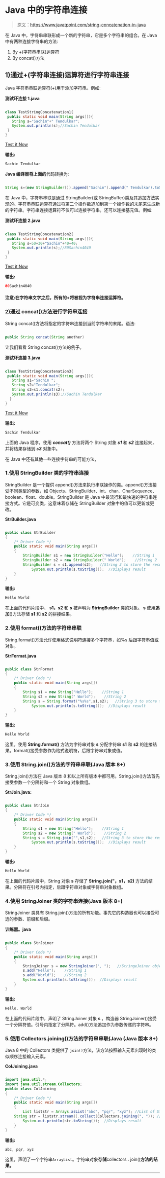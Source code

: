 # Java 中的字符串连接

> 原文：<https://www.javatpoint.com/string-concatenation-in-java>

在 Java 中，字符串串联形成一个新的字符串，它是多个字符串的组合。在 Java 中有两种连接字符串的方法:

1.  By +(字符串串联)运算符
2.  By concat()方法

## 1)通过+(字符串连接)运算符进行字符串连接

Java 字符串串联运算符(+)用于添加字符串。例如:

**测试环连接 1.java**

```java

class TestStringConcatenation1{
 public static void main(String args[]){
   String s="Sachin"+" Tendulkar";
   System.out.println(s);//Sachin Tendulkar
 }
}

```

[Test it Now](https://www.javatpoint.com/opr/test.jsp?filename=TestStringConcatenation1)

**输出:**

```java
Sachin Tendulkar

```

**Java 编译器将上面的**代码转换为:

```java

String s=(new StringBuilder()).append("Sachin").append(" Tendulkar).toString();

```

在 Java 中，字符串串联是通过 StringBuilder(或 StringBuffer)类及其追加方法实现的。字符串串联运算符通过将第二个操作数追加到第一个操作数的末尾来生成新的字符串。字符串连接运算符不仅可以连接字符串，还可以连接基元值。例如:

**测试环连接 2.java**

```java

class TestStringConcatenation2{
 public static void main(String args[]){
   String s=50+30+"Sachin"+40+40;
   System.out.println(s);//80Sachin4040
 }
}

```

[Test it Now](https://www.javatpoint.com/opr/test.jsp?filename=TestStringConcatenation2)

**输出:**

```java
80Sachin4040

```

#### 注意:在字符串文字之后，所有的+将被视为字符串连接运算符。

### 2)通过 concat()方法进行字符串连接

String concat()方法将指定的字符串连接到当前字符串的末尾。语法:

```java

public String concat(String another)

```

让我们看看 String concat()方法的例子。

**测试环连接 3.java**

```java

class TestStringConcatenation3{
 public static void main(String args[]){
   String s1="Sachin ";
   String s2="Tendulkar";
   String s3=s1.concat(s2);
   System.out.println(s3);//Sachin Tendulkar
  }
}

```

[Test it Now](https://www.javatpoint.com/opr/test.jsp?filename=TestStringConcatenation3)

**输出:**

```java
Sachin Tendulkar

```

上面的 Java 程序，使用 ***concat()*** 方法将两个 String 对象 ***s1*** 和 ***s2*** 连接起来，并将结果存储到 ***s3*** 对象中。

在 Java 中还有其他一些连接字符串的可能方法，

### 1.使用 StringBuilder 类的字符串连接

StringBuilder 是一个提供 append()方法来执行串联操作的类。append()方法接受不同类型的参数，如 Objects、StringBuilder、int、char、CharSequence、boolean、float、double。StringBuilder 是 Java 中最流行和最快速的字符串连接方式。它是可变类，这意味着存储在 StringBuilder 对象中的值可以更新或更改。

**StrBuilder.java**

```java

public class StrBuilder
{
    /* Driver Code */
	public static void main(String args[])
	{
		StringBuilder s1 = new StringBuilder("Hello");    //String 1
		StringBuilder s2 = new StringBuilder(" World");    //String 2
		StringBuilder s = s1.append(s2);   //String 3 to store the result
	    	System.out.println(s.toString());  //Displays result
	}
}

```

**输出:**

```java
Hello World

```

在上面的代码片段中， **s1，s2** 和 **s** 被声明为 **StringBuilder** 类的对象。 **s** 使用**追加**()方法存储 **s1** 和 **s2** 的拼接结果。

### 2.使用 format()方法的字符串串联

String.format()方法允许使用格式说明符连接多个字符串，如%s 后跟字符串值或对象。

**StrFormat.java**

```java

public class StrFormat
{
    /* Driver Code */
	public static void main(String args[])
	{
		String s1 = new String("Hello");    //String 1
		String s2 = new String(" World");    //String 2
		String s = String.format("%s%s",s1,s2);   //String 3 to store the result
	    	System.out.println(s.toString());  //Displays result
	}
}

```

**输出:**

```java
Hello World

```

这里，使用 **String.format()** 方法为字符串对象 **s** 分配字符串 **s1** 和 **s2** 的连接结果。format()接受参数作为格式说明符，后跟字符串对象或值。

### 3.使用 String.join()方法的字符串串联(Java 版本 8+)

String.join()方法在 Java 版本 8 和以上所有版本中都可用。String.join()方法首先接受参数一个分隔符和一个 String 对象数组。

**StrJoin.java:**

```java

public class StrJoin
{
    /* Driver Code */
	public static void main(String args[])
	{
		String s1 = new String("Hello");    //String 1
		String s2 = new String(" World");    //String 2
		String s = String.join("",s1,s2);   //String 3 to store the result
	    	System.out.println(s.toString());  //Displays result
	}
}

```

**输出:**

```java
Hello World

```

在上面的代码片段中，String 对象 **s** 存储了 **String.join("，s1，s2)** 方法的结果。分隔符在引号内指定，后跟字符串对象或字符串对象数组。

### 4.使用 StringJoiner 类的字符串连接(Java 版本 8+)

StringJoiner 类具有 String.join()方法的所有功能。事先它的构造器也可以接受可选的参数、前缀和后缀。

**训练器。java**

```java

public class StrJoiner
{
    /* Driver Code */
	public static void main(String args[])
	{
		StringJoiner s = new StringJoiner(", ");   //StringeJoiner object
		s.add("Hello");    //String 1 
		s.add("World");    //String 2
	  	System.out.println(s.toString());  //Displays result
	}
}

```

**输出:**

```java
Hello, World

```

在上面的代码片段中，声明了 StringJoiner 对象 **s** ，构造器 StringJoiner()接受一个分隔符值。引号内指定了分隔符。add()方法追加作为参数传递的字符串。

### 5.使用 Collectors.joining()方法的字符串串联(Java (Java 版本 8+)

Java 8 中的 Collectors 类提供了 `join()`方法，该方法按照输入元素出现时的类似顺序连接输入元素。

**ColJoining.java**

```java

import java.util.*;
import java.util.stream.Collectors;
public class ColJoining
{
    /* Driver Code */
	public static void main(String args[])
	{
	    List liststr = Arrays.asList("abc", "pqr", "xyz"); //List of String array
    String str = liststr.stream().collect(Collectors.joining(", ")); //performs joining operation
	    System.out.println(str.toString());  //Displays result
	}
} 
```

**输出:**

```java
abc, pqr, xyz

```

这里，声明了一个字符串`ArrayList`。字符串对象**存储**collectors . join()**方法的结果。**

* * *
